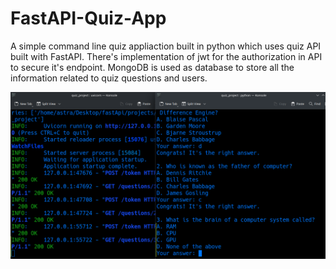 # FastAPI-Quiz-App
A simple command line quiz appliaction built in python which uses quiz API built with FastAPI. There's implementation of jwt for the authorization in API to secure it's endpoint. MongoDB is used as database to store all the information related to quiz questions and users.

![Screenshot](Screenshot_20231114_165854.png)
